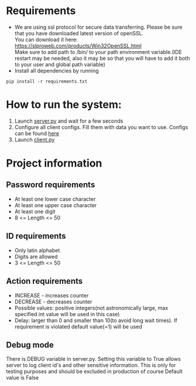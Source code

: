# Requirements
* We are using ssl protocol for secure data transferring. Please be sure that you have downloaded latest version of openSSL.<br>
    You can download it here: https://slproweb.com/products/Win32OpenSSL.html<br>
    Make sure to add path to /bin/ to your path environment variable.(IDE restart may be needed, also it may be so that you will have to
    add it both to your user and global path variable)
* Install all dependencies by running
```
pip install -r requirements.txt
```

# How to run the system:
1. Launch [server.py](server.py) and wait for a few seconds
2. Configure all client configs. Fill them with data you want to use. Configs can be found [here](configs)
3. Launch [client.py](client.py)

# Project information
## Password requirements
* At least one lower case character
* At least one upper case character
* At least one digit
* 8 <= Length <= 50

## ID requirements
* Only latin alphabet
* Digits are allowed
* 3 <= Length <= 50

## Action requirements
* INCREASE - increases counter
* DECREASE - decreases counter
* Possible values: positive integers(not astronomically large, max specified int value will be used in this case)
* Delay: larger than 0 and smaller than 10(to avoid long wait times). If requirement is violated default value(=1) 
will be used

## Debug mode
There is DEBUG variable in server.py. Setting this variable to True allows server to log client id's and other sensitive
information. This is only for testing purposes and should be excluded in production of course
Default value is False